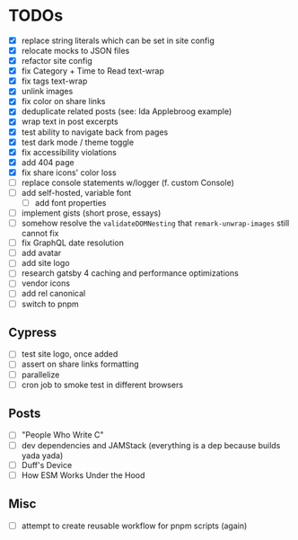 # TODOs

- [x] replace string literals which can be set in site config
- [x] relocate mocks to JSON files
- [x] refactor site config
- [x] fix Category + Time to Read text-wrap
- [x] fix tags text-wrap
- [x] unlink images
- [x] fix color on share links
- [x] deduplicate related posts (see: Ida Applebroog example)
- [x] wrap text in post excerpts
- [x] test ability to navigate back from pages
- [x] test dark mode / theme toggle
- [x] fix accessibility violations
- [x] add 404 page <!-- I'd rather redirect at the server -->
- [x] fix share icons' color loss
- [ ] replace console statements w/logger (f. custom Console)
- [ ] add self-hosted, variable font
  - [ ] add font properties
- [ ] implement gists (short prose, essays)
- [ ] somehow resolve the `validateDOMNesting` that `remark-unwrap-images` still cannot fix
- [ ] fix GraphQL date resolution
- [ ] add avatar
- [ ] add site logo
- [ ] research gatsby 4 caching and performance optimizations
- [ ] vendor icons
- [ ] add rel canonical
- [ ] switch to pnpm

## Cypress

- [ ] test site logo, once added
- [ ] assert on share links formatting
- [ ] parallelize
- [ ] cron job to smoke test in different browsers

## Posts

- [ ] "People Who Write C"
- [ ] dev dependencies and JAMStack (everything is a dep because builds yada yada)
- [ ] Duff's Device
- [ ] How ESM Works Under the Hood

## Misc

- [ ] attempt to create reusable workflow for pnpm scripts (again)
